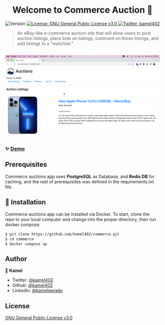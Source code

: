 <h1 align="center">Welcome to Commerce Auction 👋</h1>
<p>
  <img alt="Version" src="https://img.shields.io/badge/version-1.0-blue.svg?cacheSeconds=2592000" />
  <a href="#" target="_blank">
    <img alt="License: GNU General Public License v3.0" src="https://img.shields.io/badge/License-GNU General Public License v3.0-yellow.svg" />
  </a>
  <a href="https://twitter.com/kamel402" target="_blank">
    <img alt="Twitter: kamel402" src="https://img.shields.io/twitter/follow/kamel402.svg?style=social" />
  </a>
</p>

> An eBay-like e-commerce auction site that will allow users to post auction listings, place bids on listings, comment on those listings, and add listings to a “watchlist.”


![Homepage](homepage.png)
----
### ✨ [Demo](https://youtu.be/toINoGzY46w)

## Prerequisites

Commerce auctions app uses **PostgreSQL** as Database, and **Redis DB** for caching, and the rest of prerequisites was defined in the requirements.txt file.

## 📖 Installation

Commerce auctions app can be installed via Docker. To start, clone the repo to your local computer and change into the proper directory, then run docker compose.

```
$ git clone https://github.com/kamel402/commerce.git
$ cd commerce
$ docker compose up
```


## Author

👤 **Kamel**

* Twitter: [@kamel402](https://twitter.com/kamel402)
* Github: [@kamel402](https://github.com/kamel402)
* LinkedIn: [@kamelgerado](https://linkedin.com/in/kamelgerado)

## License

[GNU General Public License v3.0](LICENSE)
